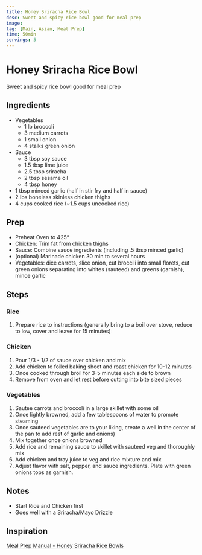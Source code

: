 ```yaml
---
title: Honey Sriracha Rice Bowl
desc: Sweet and spicy rice bowl good for meal prep
image:
tag: [Main, Asian, Meal Prep]
time: 50min
servings: 5
---
```

# Honey Sriracha Rice Bowl
Sweet and spicy rice bowl good for meal prep

## Ingredients
- Vegetables
  - 1 lb broccoli
  - 3 medium carrots
  - 1 small onion
  - 4 stalks green onion
- Sauce
  - 3 tbsp soy sauce
  - 1.5 tbsp lime juice
  - 2.5 tbsp sriracha
  - 2 tbsp sesame oil
  - 4 tbsp honey
- 1 tbsp minced garlic (half in stir fry and half in sauce)
- 2 lbs boneless skinless chicken thighs
- 4 cups cooked rice (~1.5 cups uncooked rice) 

## Prep
- Preheat Oven to 425&deg;
- Chicken: Trim fat from chicken thighs
- Sauce: Combine sauce ingredients (including .5 tbsp minced garlic)
- (optional) Marinade chicken 30 min to several hours
- Vegetables: dice carrots, slice onion, cut broccili into small florets, cut green onions separating into whites (sauteed) and greens (garnish), mince garlic

## Steps
### Rice
1. Prepare rice to instructions (generally bring to a boil over stove, reduce to low, cover and leave for 15 minutes)

### Chicken
1. Pour 1/3 - 1/2 of sauce over chicken and mix
2. Add chicken to foiled baking sheet and roast chicken for 10-12 minutes
3. Once cooked through broil for 3-5 minutes each side to brown
4. Remove from oven and let rest before cutting into bite sized pieces

### Vegetables
1. Sautee carrots and broccoli in a large skillet with some oil
2. Once lightly browned, add a few tablespoons of water to promote steaming
3. Once sauteed vegetables are to your liking, create a well in the center of the pan to add rest of garlic and onions)
4. Mix together once onions browned
5. Add rice and remaining sauce to skillet with sauteed veg and thoroughly mix
6. Add chicken and tray juice to veg and rice mixture and mix
7. Adjust flavor with salt, pepper, and sauce ingredients. Plate with green onions tops as garnish.

## Notes
- Start Rice and Chicken first
- Goes well with a Sriracha/Mayo Drizzle

## Inspiration
[Meal Prep Manual - Honey Sriracha Rice Bowls](https://mealprepmanual.com/honey-sriracha-rice-bowls/)
